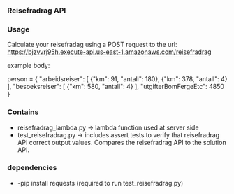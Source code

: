 ### Reisefradrag API

### Usage
Calculate your reisefradag using a POST request to the url: https://bjzvvrj95h.execute-api.us-east-1.amazonaws.com/reisefradrag

example body:
 
person = {
    "arbeidsreiser": [
        {"km": 91, "antall": 180},
        {"km": 378, "antall": 4}
    ],
    "besoeksreiser": [
        {"km": 580, "antall": 4}
    ],
    "utgifterBomFergeEtc": 4850
}

### Contains
- reisefradrag_lambda.py -> lambda function used at server side
- test_reisefradrag.py -> includes assert tests to verify that reisefradrag API correct output values. Compares the reisefradrag API to the solution API.


### dependencies
- -pip install requests (required to run test_reisefradrag.py)